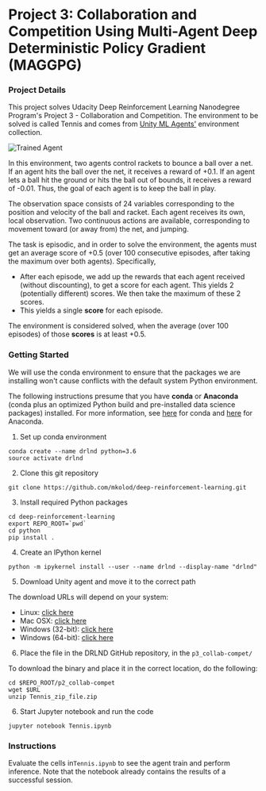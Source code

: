 [//]: # (Image References)

[image1]: https://user-images.githubusercontent.com/10624937/42135623-e770e354-7d12-11e8-998d-29fc74429ca2.gif "Trained Agent"


# Project 3: Collaboration and Competition Using Multi-Agent Deep Deterministic Policy Gradient (MAGGPG)

### Project Details

This project solves Udacity Deep Reinforcement Learning Nanodegree Program's Project 3 - Collaboration and Competition. The environment to be solved is called Tennis and comes from [Unity ML Agents'](https://github.com/Unity-Technologies/ml-agents/blob/master/docs/Learning-Environment-Examples.md) environment collection.

![Trained Agent][image1]

In this environment, two agents control rackets to bounce a ball over a net. If an agent hits the ball over the net, it receives a reward of +0.1. If an agent lets a ball hit the ground or hits the ball out of bounds, it receives a reward of -0.01. Thus, the goal of each agent is to keep the ball in play.

The observation space consists of 24 variables corresponding to the position and velocity of the ball and racket. Each agent receives its own, local observation. Two continuous actions are available, corresponding to movement toward (or away from) the net, and jumping.

The task is episodic, and in order to solve the environment, the agents must get an average score of +0.5 (over 100 consecutive episodes, after taking the maximum over both agents). Specifically,

-   After each episode, we add up the rewards that each agent received (without discounting), to get a score for each agent. This yields 2 (potentially different) scores. We then take the maximum of these 2 scores.
-   This yields a single  **score**  for each episode.

The environment is considered solved, when the average (over 100 episodes) of those  **scores**  is at least +0.5.

### Getting Started

We will use the conda environment to ensure that the packages we are installing won't cause conflicts with the default system Python environment.

The following instructions presume that you have **conda** or **Anaconda** (conda plus an optimized Python build and pre-installed data science packages) installed. For more information, see [here](https://conda.io/docs/user-guide/install/index.html) for conda and [here](https://www.anaconda.com/download/) for Anaconda.

1) Set up conda environment

```
conda create --name drlnd python=3.6
source activate drlnd
```

2) Clone this git repository

```git clone https://github.com/mkolod/deep-reinforcement-learning.git```

3) Install required Python packages

```
cd deep-reinforcement-learning
export REPO_ROOT=`pwd`
cd python
pip install .
```

4) Create an IPython kernel

```
python -m ipykernel install --user --name drlnd --display-name "drlnd"
```

5) Download Unity agent and move it to the correct path

The download URLs will depend on your system:

- Linux: [click here](https://s3-us-west-1.amazonaws.com/udacity-drlnd/P3/Tennis/Tennis_Linux.zip)
- Mac OSX: [click here](https://s3-us-west-1.amazonaws.com/udacity-drlnd/P3/Tennis/Tennis.app.zip)
- Windows (32-bit): [click here](https://s3-us-west-1.amazonaws.com/udacity-drlnd/P3/Tennis/Tennis_Windows_x86.zip)
- Windows (64-bit): [click here](https://s3-us-west-1.amazonaws.com/udacity-drlnd/P3/Tennis/Tennis_Windows_x86_64.zip)
    

6. Place the file in the DRLND GitHub repository, in the `p3_collab-compet/`

To download the binary and place it in the correct location, do the following:
```
cd $REPO_ROOT/p2_collab-compet
wget $URL
unzip Tennis_zip_file.zip
```

6) Start Jupyter notebook and run the code

```
jupyter notebook Tennis.ipynb
```

   

### Instructions

Evaluate the cells in`Tennis.ipynb` to see the agent train and perform inference. Note that the notebook already contains the results of a successful session.
